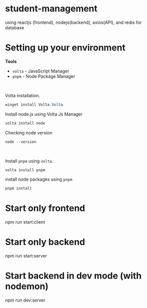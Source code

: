 # student-management
 using reactjs (frontend), nodejs(backend), axios(API), and redis for database

# Setting up your environment

**Tools**
- `volta` - JavaScript Manager
- `pnpm` - Node Package Manager

<br>

Volta installation.
```powershell
winget install Volta.Volta
```

Install node.js using Volta Js Manager
```powershell
volta install node
```

Checking node version
```powershell
node --version
```

<br>

Install `pnpm` using `volta`.
```powershell
volta install pnpm
```

install node packages using `pnpm`
```powershell
pnpm install
```

# Start only frontend
npm run start:client

# Start only backend
npm run start:server

# Start backend in dev mode (with nodemon)
npm run dev:server